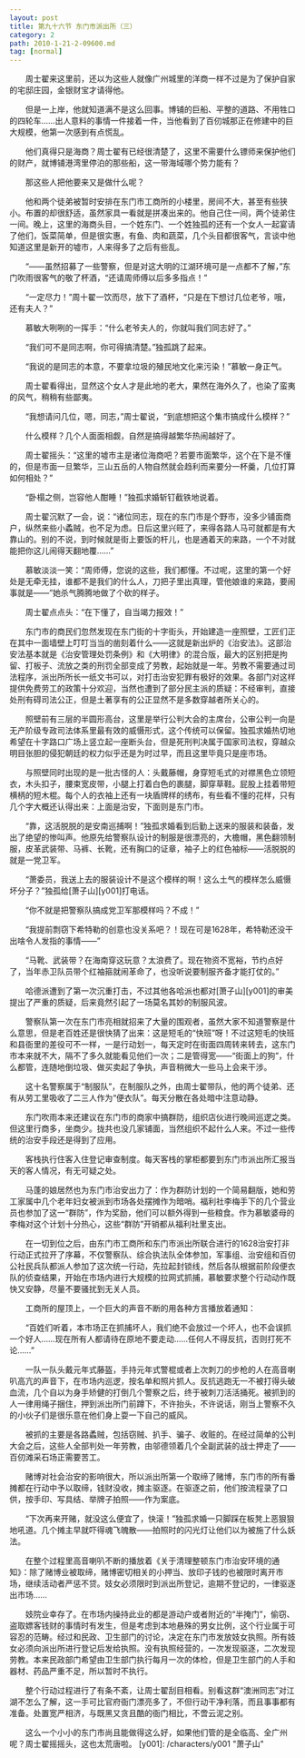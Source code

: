```yaml
---
layout: post
title: 第九十六节 东门市派出所（三）
category: 2
path: 2010-1-21-2-09600.md
tag: [normal]
---
```


　　周士翟来这里前，还以为这些人就像广州城里的洋商一样不过是为了保护自家的宅邸庄园，金银财宝才请得他。

　　但是一上岸，他就知道满不是这么回事。博铺的巨船、平整的道路、不用牲口的四轮车……出人意料的事情一件接着一件，当他看到了百仞城那正在修建中的巨大规模，他第一次感到有点慌乱。

　　他们真得只是海商？周士翟有已经很清楚了，这里不需要什么镖师来保护他们的财产，就博铺港湾里停泊的那些船，这一带海域哪个势力能有？

　　那这些人把他要来又是做什么呢？

　　他和两个徒弟被暂时安排在东门市工商所的小楼里，房间不大，甚至有些狭小。布置的却很舒适，虽然家具一看就是拼凑出来的。他自己住一间，两个徒弟住一间。晚上，这里的海商头目，一个姓东门、一个姓独孤的还有一个女人一起宴请了他们，饭菜简单，但是很实惠，有鱼、肉和蔬菜，几个头目都很客气，言谈中他知道这里是新开的墟市，人来得多了之后有些乱。

　　“——虽然招募了一些警察，但是对这大明的江湖环境可是一点都不了解，”东门吹雨很客气的敬了杯酒，“还请周师傅以后多多指点！”

　　“一定尽力！”周十翟一饮而尽，放下了酒杯，“只是在下想讨几位老爷，哦，还有夫人？”

　　慕敏大咧咧的一挥手：“什么老爷夫人的，你就叫我们同志好了。”

　　“我们可不是同志啊，你可得搞清楚。”独孤跳了起来。

　　“我说的是同志的本意，不要拿垃圾的殖民地文化来污染！”慕敏一身正气。

　　周士翟看得出，显然这个女人才是此地的老大，果然在海外久了，也染了蛮夷的风气，稍稍有些鄙夷。

　　“我想请问几位，嗯，同志，”周士翟说，“到底想把这个集市搞成什么模样？”

　　什么模样？几个人面面相觑，自然是搞得越繁华热闹越好了。

　　周士翟摇头：“这里的墟市主是诸位海商吧？若要市面繁华，这个在下是不懂的，但是市面一旦繁华，三山五岳的人物自然就会趋利而来要分一杯羹，几位打算如何相处？”

　　“卧榻之侧，岂容他人酣睡！”独孤求婚斩钉截铁地说着。

　　周士翟沉默了一会，说：“诸位同志，现在的东门市是个野市，没多少铺面商户，纵然来些小蟊贼，也不足为虑。日后这里兴旺了，来得各路人马可就都是有大靠山的。别的不说，到时候就是街上要饭的杆儿，也是通着天的来路，一个不对就能把你这儿闹得天翻地覆……”

　　慕敏淡淡一笑：“周师傅，您说的这些，我们都懂。不过呢，这里的第一个好处是无牵无挂，谁都不是我们的什么人，刀把子里出真理，管他娘谁的来路，要闹事就是——”她杀气腾腾地做了个砍的样子。

　　周士翟点点头：“在下懂了，自当竭力报效！”

　　东门市的商民们忽然发现在东门街的十字街头，开始建造一座照壁，工匠们正在其中一面墙壁上叮叮当当的凿刻着什么——这就是新出炉的《治安法》。这部治安法基本就是《治安管理处罚条例》和《大明律》的混合版，最大的区别把是拘留、打板子、流放之类的刑罚全部变成了劳教，起始就是一年。劳教不需要通过司法程序，派出所所长一纸文书可以，对打击治安犯罪有极好的效果。各部门对这样提供免费劳工的政策十分欢迎，当然也遭到了部分民主派的质疑：不经审判，直接处刑有碍司法公正，但是土著享有的公正显然不是多数穿越者所关心的。

　　照壁前有三层的半圆形高台，这里是举行公判大会的主席台，公审公判一向是无产阶级专政司法体系里最有效的威慑形式，这个传统可以保留。独孤求婚热切地希望在十字路口广场上竖立起一座断头台，但是死刑判决属于国家司法权，穿越众明目张胆的侵犯朝廷的权力似乎还是为时过早，而且这里毕竟只是座市场。

　　与照壁同时出现的是一批古怪的人：头戴藤帽，身穿短毛式的对襟黑色立领短衣，木头扣子，腰束宽皮带，小腿上打着白色的裹腿，脚穿草鞋。屁股上挂着带短横柄的短木棍。每个人的衣袖上还有一块盾牌样的绣布，有些看不懂的花样，只有几个字大概还认得出来：上面是治安，下面则是东门市。

　　“靠，这活脱脱的是安南巡捕啊！”独孤求婚看到后勤上送来的服装和装备，发出了绝望的惨叫声。他原先给警察队设计的制服是很漂亮的，大檐帽，黑色翻领制服，皮革武装带、马裤、长靴，还有胸口的证章，袖子上的红色袖标——活脱脱的就是一党卫军。

　　“萧委员，我送上去的服装设计不是这个模样的啊！这么土气的模样怎么威慑坏分子？”独孤给[萧子山][y001]打电话。

　　“你不就是把警察队搞成党卫军那模样吗？不成！”

　　“我提前剽窃下希特勒的创意也没关系吧？！现在可是1628年，希特勒还没干出啥令人发指的事情——”

　　“马靴、武装带？在海南穿这玩意？太浪费了。现在物资不宽裕，节约点好了，当年赤卫队员带个红袖箍就闹革命了，也没听说要制服齐备才能打仗的。”

　　哈德派遭到了第一次沉重打击，不过其他各哈派也都对[萧子山][y001]的审美提出了严重的质疑，后来竟然引起了一场莫名其妙的制服风波。

　　警察队第一次在东门市亮相就招来了大量的围观者，虽然大家不知道警察是什么意思，但是老百姓还是很快猜了出来：这是短毛的“快班”呀！不过这短毛的快班和县衙里的差役可不一样，一是行动划一，每天定时在街面四周转来转去，这东门市本来就不大，隔不了多久就能看见他们一次；二是管得宽——“街面上的狗”，什么都管，连随地倒垃圾、做买卖起了争执，声音稍微大一些马上会来干涉。

　　这十名警察属于“制服队”，在制服队之外，由周士翟带队，他的两个徒弟、还有从劳工里吸收了二三人作为“便衣队”。每天分散在各处暗中注意动静。

　　东门吹雨本来还建议在东门市的商家中搞群防，组织店伙进行晚间巡逻之类。但这里行商多，坐商少。拢共也没几家铺面，当然组织不起什么人来。不过一些传统的治安手段还是得到了应用。

　　客栈执行住客入住登记审查制度。每天客栈的掌柜都要到东门市派出所汇报当天的客人情况，有无可疑之处。

　　马蓬的娘居然也为东门市治安出力了：作为群防计划的一个简易翻版，她和劳工家属中几个老年妇女被派到市场各处摆摊作为暗哨。福利社李梅手下的几个营业员也参加了这一“群防”，作为奖励，他们可以额外得到一些粮食。作为慕敏婆母的李梅对这个计划十分热心，这些“群防”开销都从福利社里支出。

　　在一切到位之后，由东门市工商所和东门市派出所联合进行的1628治安打非行动正式拉开了序幕，不仅警察队、综合执法队全体参加，军事组、治安组和百仞公社民兵队都派人参加了这次统一行动，先拉起封锁线，然后各队根据前阶段便衣队的侦查结果，开始在市场内进行大规模的拉网式抓捕，慕敏要求整个行动动作既快又安静，尽量不要骚扰到无关人员。

　　工商所的屋顶上，一个巨大的声音不断的用各种方言播放着通知：

　　“百姓们听着，本市场正在抓捕坏人，我们绝不会放过一个坏人，也不会误抓一个好人……现在所有人都请待在原地不要走动……任何人不得反抗，否则打死不论……”

　　一队一队头戴元年式藤盔，手持元年式警棍或者上次刺刀的步枪的人在高音喇叭高亢的声音下，在市场内巡逻，按名单和照片抓人。反抗逃跑无一不被打得头破血流，几个自以为身手矫健的打倒几个警察之后，终于被刺刀活活捅死。被抓到的人一律用绳子捆住，押到派出所门前蹲下，不许抬头，不许说话，刚当上警察不久的小伙子们是很乐意在他们身上耍一下自己的威风。

　　被抓的主要是各路蟊贼，包括窃贼、扒手、骗子、收赃的。在经过简单的公判大会之后，这些人全部判处一年劳教，由邬德领着几个全副武装的战士押走了——百仞滩采石场正需要苦工。

　　赌博对社会治安的影响很大，所以派出所第一个取缔了赌博，东门市的所有番摊都在行动中予以取缔，钱财没收，摊主驱逐。在驱逐之前，他们按流程录了口供，按手印、写具结、举牌子拍照——作为案底。

　　“下次再来开赌，就没这么便宜了，快滚！”独孤求婚一只脚踩在板凳上恶狠狠地吼道。几个摊主早就吓得魂飞魄散——拍照时的闪光灯让他们以为被施了什么妖法。

　　在整个过程里高音喇叭不断的播放着《关于清理整顿东门市治安环境的通知》：除了赌博业被取缔，赌博密切相关的小押当、放印子钱的也被限时离开市场，继续活动者严惩不贷。妓女必须限时到派出所登记，逾期不登记的，一律驱逐出市场……

　　妓院业幸存了。在市场内操持此业的都是游动户或者附近的“半掩门”，偷窃、盗取嫖客钱财的事情时有发生，但是考虑到本地悬殊的男女比例，这个行业属于可容忍的范畴。经过和民政、卫生部门的讨论，决定在东门市发放妓女执照。所有妓女必须向派出所进行登记后发给执照。没有执照经营的，一次发现驱逐，二次发现劳教。本来民政部门希望由卫生部门执行每月一次的体检，但是卫生部门的人手和器材、药品严重不足，所以暂时不执行。

　　整个行动过程进行了有条不紊，让周士翟刮目相看。别看这群“澳洲同志”对江湖不怎么了解，这一手可比官府衙门漂亮多了，不但行动干净利落，而且事事都有准备。处置宽严相济，与既黑又贪且酷的衙门相比，不啻云泥之别。

　　这么一个小小的东门市尚且能做得这么好，如果他们管的是全临高、全广州呢？周士翟摇摇头，这也太荒唐啦。
[y001]: /characters/y001 "萧子山"
